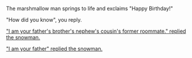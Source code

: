 The marshmallow man springs to life and exclaims "Happy Birthday!"

"How did you know", you reply.

["I am your father's brother's nephew's cousin's former roommate." 
replied the snowman.](how-did-you-know-roommate/roommate.md)

["I am your father" replied the snowman.](how-did-you-know-father/father.md)
